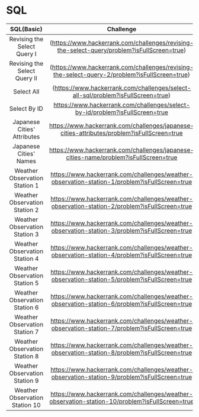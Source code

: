 # SQL

|  SQL(Basic)      |                                                           Challenge                                                          |                                                                           Solution                                                                          |
|:-------------------:|:----------------------------------------------------------------------------------------------------------------------------:|:-----------------------------------------------------------------------------------------------------------------------------------------------------------:|
|Revising the Select Query I| (https://www.hackerrank.com/challenges/revising-the-select-query/problem?isFullScreen=true)                        | [MySQL Solution](https://www.hackerrank.com/challenges/revising-the-select-query/submissions/code/240615061)              |
|Revising the Select Query II|(https://www.hackerrank.com/challenges/revising-the-select-query-2/problem?isFullScreen=true)|[MySQL Solution](https://www.hackerrank.com/challenges/revising-the-select-query-2/submissions/code/240616295)|
|Select All|(https://www.hackerrank.com/challenges/select-all-sql/problem?isFullScreen=true)|[MySQL Solution](https://www.hackerrank.com/challenges/select-all-sql/submissions/code/240616543)|
|Select By ID|https://www.hackerrank.com/challenges/select-by-id/problem?isFullScreen=true|[MySQL Solution](https://www.hackerrank.com/challenges/select-by-id/submissions/code/240616663)|
|Japanese Cities' Attributes|https://www.hackerrank.com/challenges/japanese-cities-attributes/problem?isFullScreen=true|[MySQL Solution](https://www.hackerrank.com/challenges/japanese-cities-attributes/submissions/code/240616844)|
|Japanese Cities' Names|https://www.hackerrank.com/challenges/japanese-cities-name/problem?isFullScreen=true|[MySQL Solution](https://www.hackerrank.com/challenges/japanese-cities-name/submissions/code/240616941)|
|Weather Observation Station 1|https://www.hackerrank.com/challenges/weather-observation-station-1/problem?isFullScreen=true|[MySQL Solution](https://www.hackerrank.com/challenges/weather-observation-station-1/submissions/code/240619497)|
|Weather Observation Station 2|https://www.hackerrank.com/challenges/weather-observation-station-2/problem?isFullScreen=true|[MySQL Solution](https://www.hackerrank.com/challenges/weather-observation-station-2/submissions/code/241305514)|
|Weather Observation Station 3|https://www.hackerrank.com/challenges/weather-observation-station-3/problem?isFullScreen=true|[MySQL Solution](https://www.hackerrank.com/challenges/weather-observation-station-3/submissions/code/240621036)|
|Weather Observation Station 4|https://www.hackerrank.com/challenges/weather-observation-station-4/problem?isFullScreen=true|[MySQL Solution](https://www.hackerrank.com/challenges/weather-observation-station-4/submissions/code/240622382)|
|Weather Observation Station 5 |https://www.hackerrank.com/challenges/weather-observation-station-5/problem?isFullScreen=true|[MySQL Solution](https://www.hackerrank.com/challenges/weather-observation-station-5/submissions/code/240731881)|
|Weather Observation Station 6|https://www.hackerrank.com/challenges/weather-observation-station-6/problem?isFullScreen=true|[MySQL Solution](https://www.hackerrank.com/challenges/weather-observation-station-6/submissions/code/240734599)|
|Weather Observation Station 7|https://www.hackerrank.com/challenges/weather-observation-station-7/problem?isFullScreen=true|[MySQL Solution](https://www.hackerrank.com/challenges/weather-observation-station-7/submissions/code/240735461)|
|Weather Observation Station 8|https://www.hackerrank.com/challenges/weather-observation-station-8/problem?isFullScreen=true|[MySQL Solution](https://www.hackerrank.com/challenges/weather-observation-station-8/submissions/code/240736068)|
|Weather Observation Station 9|https://www.hackerrank.com/challenges/weather-observation-station-9/problem?isFullScreen=true|[MySQL Solution](https://www.hackerrank.com/challenges/weather-observation-station-9/submissions/code/240740098)|
|Weather Observation Station 10|https://www.hackerrank.com/challenges/weather-observation-station-10/problem?isFullScreen=true|[MySQL Solution](https://www.hackerrank.com/challenges/weather-observation-station-10/submissions/code/240740203)|
